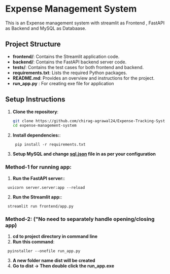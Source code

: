 # Expense Management System
This is an Expense management system with streamlit as Frontend , FastAPI as Backend and MySQL as Databaase.

## Project Structure

- **frontend/**: Contains the Streamlit application code.
- **backend/**: Contains the FastAPI backend server code.
- **tests/**: Contains the test cases for both frontend and backend.
- **requirements.txt**: Lists the required Python packages.
- **README.md**: Provides an overview and instructions for the project.
- **run_app.py** : For creating exe file for application


## Setup Instructions

1. **Clone the repository**:
   ```bash
   git clone https://github.com/chirag-agrawal24/Expense-Tracking-System.git
   cd expense-management-system
   ```
2. **Install dependencies:**:   
   ```commandline
    pip install -r requirements.txt
    ```
3. **Setup MySQL and change [sql.json](backend/sql.json) file in as per your configuration**
### Method-1 for running app:
   
   1. **Run the FastAPI server:**:   
   ```commandline
    uvicorn server.server:app --reload
   ```
   2. **Run the Streamlit app:**:   
   ```commandline
    streamlit run frontend/app.py
   ```
### Method-2: ("No need to separately handle opening/closing app)
   1. **cd to project directory in command line**
   2. **Run this command**:
   ```commandline
    pyinstaller --onefile run_app.py
   ```

   3. **A new folder name dist will be created**
   1. **Go to dist -> Then double click the run_app.exe**
